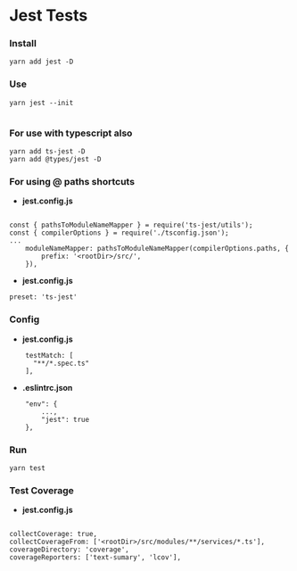 # Jest Tests

### Install
```
yarn add jest -D
```

### Use

```
yarn jest --init


```

### For use with typescript also

```
yarn add ts-jest -D
yarn add @types/jest -D
```

### For using @ paths shortcuts

* **jest.config.js**
```

const { pathsToModuleNameMapper } = require('ts-jest/utils');
const { compilerOptions } = require('./tsconfig.json');
...
    moduleNameMapper: pathsToModuleNameMapper(compilerOptions.paths, {
        prefix: '<rootDir>/src/',
    }),
```
* **jest.config.js**
```
preset: 'ts-jest'
```

### Config

* **jest.config.js**
```
    testMatch: [
      "**/*.spec.ts"
    ],
```

* **.eslintrc.json**
```
    "env": {
    	...,
        "jest": true
    },
```

### Run

```
yarn test
```


### Test Coverage

* **jest.config.js**

```

collectCoverage: true,
collectCoverageFrom: ['<rootDir>/src/modules/**/services/*.ts'],
coverageDirectory: 'coverage',
coverageReporters: ['text-sumary', 'lcov'],

```

